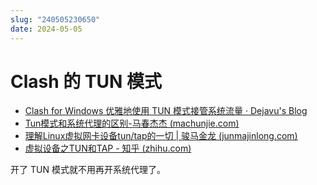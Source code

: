 ```yaml
---
slug: "240505230650"
date: 2024-05-05
---
```


# Clash 的 TUN 模式

- [Clash for Windows 优雅地使用 TUN 模式接管系统流量 · Dejavu's Blog](https://blog.dejavu.moe/posts/cfw-tun/)
- [Tun模式和系统代理的区别-马春杰杰 (machunjie.com)](https://www.machunjie.com/macos/1665.html)
- [理解Linux虚拟网卡设备tun/tap的一切 | 骏马金龙 (junmajinlong.com)](https://www.junmajinlong.com/virtual/network/all_about_tun_tap/index.html)
- [虚拟设备之TUN和TAP - 知乎 (zhihu.com)](https://zhuanlan.zhihu.com/p/260405786)


开了 TUN 模式就不用再开系统代理了。

